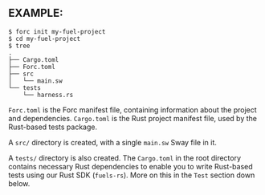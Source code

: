 
## EXAMPLE:

```console
$ forc init my-fuel-project
$ cd my-fuel-project
$ tree
.
├── Cargo.toml
├── Forc.toml
├── src
│   └── main.sw
└── tests
    └── harness.rs
```

`Forc.toml` is the Forc manifest file, containing information about the project and dependencies. `Cargo.toml` is the Rust project manifest file, used by the Rust-based tests package.

A `src/` directory is created, with a single `main.sw` Sway file in it.

A `tests/` directory is also created. The `Cargo.toml` in the root directory contains necessary Rust dependencies to enable you to write Rust-based tests using our Rust SDK (`fuels-rs`). More on this in the `Test` section down below.
